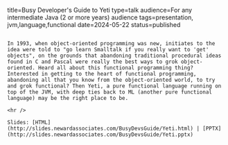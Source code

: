 title=Busy Developer's Guide to Yeti
type=talk
audience=For any intermediate Java (2 or more years) audience
tags=presentation, jvm,language,functional
date=2024-05-22
status=published
~~~~~~

In 1993, when object-oriented programming was new, initiates to the idea were told to "go learn Smalltalk if you really want to 'get' objects", on the grounds that abandoning traditional procedural ideas found in C and Pascal were really the best ways to grok object-oriented. Heard all about this functional programming thing? Interested in getting to the heart of functional programming, abandoning all that you know from the object-oriented world, to try and grok functional? Then Yeti, a pure functional language running on top of the JVM, with deep ties back to ML (another pure functional language) may be the right place to be.
    
<hr />

Slides: [HTML](http://slides.newardassociates.com/BusyDevsGuide/Yeti.html) | [PPTX](http://slides.newardassociates.com/BusyDevsGuide/Yeti.pptx)
